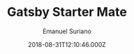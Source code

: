 ---
title: Gatsby Starter Mate
github: https://github.com/EmaSuriano/gatsby-starter-mate
demo: https://gatsby-starter-mate.netlify.app/
author: Emanuel Suriano
ssg:
  - Gatsby
cms:
  - Contentful
date: 2018-08-31T12:10:46.000Z
description: A portfolio starter for Gatsby integrated with Contentful CMS.
draft: false
publish_date: '2018-08-31T12:10:46Z'
update_date: '2023-01-16T10:24:51Z'
github_star: 529
github_fork: 162
---